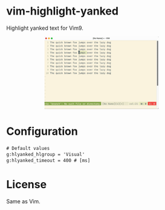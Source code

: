 # vim-highlight-yanked

Highlight yanked text for Vim9.

<p align="center">
<img src="/hlyanked.gif" width="60%" height="60%">
</p>

# Configuration
```
# Default values
g:hlyanked_hlgroup = 'Visual'
g:hlyanked_timeout = 400 # [ms]
```
# License

Same as Vim.
